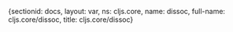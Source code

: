 {sectionid: docs, layout: var, ns: cljs.core, name: dissoc, full-name: cljs.core/dissoc,
  title: cljs.core/dissoc}

